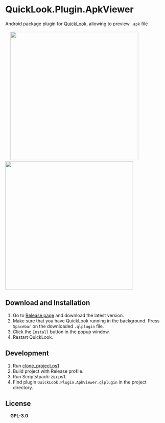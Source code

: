 # QuickLook.Plugin.ApkViewer
Android package plugin for [QuickLook](https://github.com/QL-Win/QuickLook), allowing to preview `.apk` file
<br/>
<br/>
&nbsp;&nbsp;&nbsp;&nbsp;<img src="https://user-images.githubusercontent.com/36994503/108632546-1cb3c700-74a2-11eb-9c3f-9fc4b0db70a2.png" width=400px>&nbsp;&nbsp;&nbsp;&nbsp;<img src="https://user-images.githubusercontent.com/36994503/108632551-1faeb780-74a2-11eb-933e-6948903afd48.png" width=400px>

## Download and Installation
1. Go to [Release page](https://github.com/canheo136/QuickLook.Plugin.ApkViewer/releases) and download the latest version.
2. Make sure that you have QuickLook running in the background. Press `Spacebar` on the downloaded `.qlplugin` file.
3. Click the `Install` button in the popup window.
4. Restart QuickLook.

## Development
1. Run [clone_project.ps1](https://raw.githubusercontent.com/canheo136/QuickLook.Plugin.ApkViewer/master/Scripts/clone_project.ps1)
2. Build project with Release profile.
3. Run Scripts\pack-zip.ps1.
4. Find plugin `QuickLook.Plugin.ApkViewer.qlplugin` in the project directory.

## License
 &nbsp;&nbsp;&nbsp;&nbsp;**GPL-3.0**
